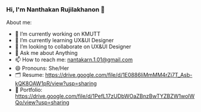 ### Hi, I'm Nanthakan Rujilakhanon 👋

About me:
- 🔭 I’m currently working on KMUTT
- 🌱 I’m currently learning UX&UI Designer
- 👯 I’m looking to collaborate on UX&UI Designer
- 💬 Ask me about Anything
- 📫 How to reach me: nantakarn.1.01@gmail.com
- 😄 Pronouns: She/Her
- 🗂 Resume: https://drive.google.com/file/d/1E0886liMmMM4rZj7T_Asb-kQK8OAW1pR/view?usp=sharing
- 📝 Portfolio: https://drive.google.com/file/d/1PefL17zUDbWOaZBnzBwTYZBZW1wolWQo/view?usp=sharing


